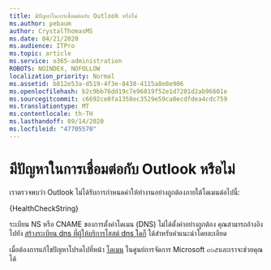 ```yaml
---
title: มีปัญหาในการเชื่อมต่อกับ Outlook หรือไม่
ms.author: pebaum
author: CrystalThomasMS
ms.date: 04/21/2020
ms.audience: ITPro
ms.topic: article
ms.service: o365-administration
ROBOTS: NOINDEX, NOFOLLOW
localization_priority: Normal
ms.assetid: b812e53a-d519-4f3e-8438-4115a8e8e906
ms.openlocfilehash: b2c9bb76dd19c7e96019f52e1d7201d2ab96601e
ms.sourcegitcommit: c6692ce0fa1358ec3529e59ca0ecdfdea4cdc759
ms.translationtype: MT
ms.contentlocale: th-TH
ms.lasthandoff: 09/14/2020
ms.locfileid: "47705570"
---
```

# <a name="having-issues-getting-outlook-to-connect"></a>มีปัญหาในการเชื่อมต่อกับ Outlook หรือไม่

เราตรวจพบว่า Outlook ไม่ได้รับการกำหนดค่าให้ทำงานอย่างถูกต้องภายใต้โดเมนต่อไปนี้:
  
{HealthCheckString}
  
ระเบียน NS หรือ CNAME ของการตั้งค่าโดเมน (DNS) ไม่ได้ตั้งค่าอย่างถูกต้อง คุณสามารถอ้างอิงไปยัง [สร้างระเบียน dns ที่ผู้ให้บริการโฮสต์ dns ใดก็](https://docs.microsoft.com/microsoft-365/admin/get-help-with-domains/create-dns-records-at-any-dns-hosting-provider) ได้สำหรับคำแนะนำโดยละเอียด 
  
เมื่อต้องการแก้ไขปัญหาโปรดไปที่หน้า [โดเมน](https://admin.microsoft.com/adminportal/home#/Domains) ในศูนย์การจัดการ Microsoft ๓๖๕และเราจะช่วยคุณได้ 

  

